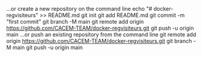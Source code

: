 …or create a new repository on the command line
echo "# docker-regvisiteurs" >> README.md
git init
git add README.md
git commit -m "first commit"
git branch -M main
git remote add origin https://github.com/CACEM-TEAM/docker-regvisiteurs.git
git push -u origin main
…or push an existing repository from the command line
git remote add origin https://github.com/CACEM-TEAM/docker-regvisiteurs.git
git branch -M main
git push -u origin main

